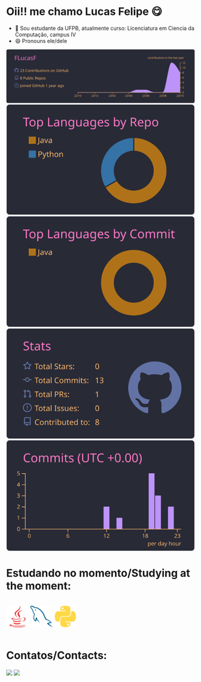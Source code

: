 # Oii!! me chamo Lucas Felipe :yum:

- :school: Sou estudante da UFPB, atualmente curso: Licenciatura em Ciencia da Computação, campus IV
- :smile: Pronouns ele/dele

  
[![](https://raw.githubusercontent.com/FLucasF/FLucasF/master/profile-summary-card-output/dracula/0-profile-details.svg)](https://github.com/vn7n24fzkq/github-profile-summary-cards)
[![](https://raw.githubusercontent.com/FLucasF/FLucasF/master/profile-summary-card-output/dracula/1-repos-per-language.svg)](https://github.com/vn7n24fzkq/github-profile-summary-cards) [![](https://raw.githubusercontent.com/FLucasF/FLucasF/master/profile-summary-card-output/dracula/2-most-commit-language.svg)](https://github.com/vn7n24fzkq/github-profile-summary-cards)
[![](https://raw.githubusercontent.com/FLucasF/FLucasF/master/profile-summary-card-output/dracula/3-stats.svg)](https://github.com/vn7n24fzkq/github-profile-summary-cards) [![](https://raw.githubusercontent.com/FLucasF/FLucasF/master/profile-summary-card-output/dracula/4-productive-time.svg)](https://github.com/vn7n24fzkq/github-profile-summary-cards)

</div>

# Estudando no momento/Studying at the moment:
<div style="display: inline_block"><br>
  <img align="center" alt="Lucas-Java" height="60" width="60" src="https://raw.githubusercontent.com/devicons/devicon/master/icons/java/java-plain.svg">
  <img align="center" alt="Lucas-MySql" height="60" width="60" src="https://raw.githubusercontent.com/devicons/devicon/master/icons/mysql/mysql-plain.svg">
  <img align="center" alt="Lucas-Pýthon" height="60" width="60" src="https://raw.githubusercontent.com/devicons/devicon/master/icons/python/python-plain.svg">
</div>

<div>
  <br/>
</div>

# Contatos/Contacts:

<div> 
  <a href = "mailto:lucasfelipeGITHUB@gmail.com"><img align="center" height="30" img src="https://img.shields.io/badge/-Gmail-%23333?style=for-the-badge&logo=gmail&logoColor=white" target="_blank"></a>
  <a href="https://www.linkedin.com/in/lucas-felipe-gomes-pedrosa-a96a0825a/" target="_blank"><img align="center" height="30" img src="https://img.shields.io/badge/-LinkedIn-%230077B5?style=for-the-badge&logo=linkedin&logoColor=white" target="_blank"></a> 
  
</div>
